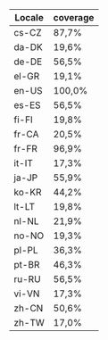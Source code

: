 ﻿| Locale | coverage |
| ------ | -------- |
| cs-CZ | 87,7% |
| da-DK | 19,6% |
| de-DE | 56,5% |
| el-GR | 19,1% |
| en-US | 100,0% |
| es-ES | 56,5% |
| fi-FI | 19,8% |
| fr-CA | 20,5% |
| fr-FR | 96,9% |
| it-IT | 17,3% |
| ja-JP | 55,9% |
| ko-KR | 44,2% |
| lt-LT | 19,8% |
| nl-NL | 21,9% |
| no-NO | 19,3% |
| pl-PL | 36,3% |
| pt-BR | 46,3% |
| ru-RU | 56,5% |
| vi-VN | 17,3% |
| zh-CN | 50,6% |
| zh-TW | 17,0% |
